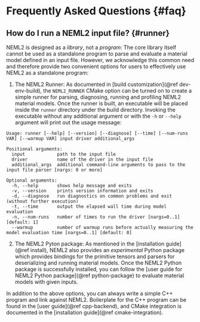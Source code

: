 # Frequently Asked Questions {#faq}

## How do I run a NEML2 input file? {#runner}

NEML2 is designed as a _library_, not a _program_: The core library itself cannot be used as a standalone program to parse and evaluate a material model defined in an input file. However, we acknowledge this common need and therefore provide two convenient options for users to effectively use NEML2 as a standalone program:
1. The NEML2 Runner: As documented in [build customization](@ref dev-env-build), the `NEML2_RUNNER` CMake option can be turned on to create a simple runner for parsing, diagnosing, running and profiling NEML2 material models. Once the runner is built, an executable will be placed inside the `runner` directory under the build directory. Invoking the executable without any additional argument or with the `-h` or `--help` argument will print out the usage message:
```
Usage: runner [--help] [--version] [--diagnose] [--time] [--num-runs VAR] [--warmup VAR] input driver additional_args

Positional arguments:
  input            path to the input file
  driver           name of the driver in the input file
  additional_args  additional command-line arguments to pass to the input file parser [nargs: 0 or more]

Optional arguments:
  -h, --help       shows help message and exits
  -v, --version    prints version information and exits
  -d, --diagnose   run diagnostics on common problems and exit (without further execution)
  -t, --time       output the elapsed wall time during model evaluation
  -n, --num-runs   number of times to run the driver [nargs=0..1] [default: 1]
  --warmup         number of warmup runs before actually measuring the model evaluation time [nargs=0..1] [default: 0]
```
2. The NEML2 Pyton package: As mentioned in the [installation guide](@ref install), NEML2 also provides an _experimental_ Python package which provides bindings for the primitive tensors and parsers for deserializing and running material models. Once the NEML2 Python package is successfully installed, you can follow the [user guide for NEML2 Python package](@ref python-package) to evaluate material models with given inputs.

In addition to the above options, you can always write a simple C++ program and link against NEML2. Boilerplate for the C++ program can be found in the [user guide](@ref cpp-backend), and CMake integration is documented in the [installation guide](@ref cmake-integration).
